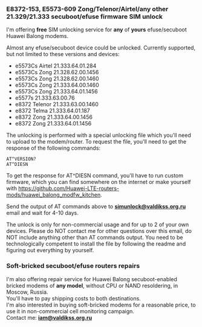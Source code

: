 ### E8372-153, E5573-609 Zong/Telenor/Airtel/any other 21.329/21.333 secuboot/efuse firmware SIM unlock

I'm offering **free** SIM unlocking service for **any** of **yours** efuse/secuboot Huawei Balong modems.

Almost any efuse/secuboot device could be unlocked. Currently supported, but not limited to these versions and devices:

* e5573Cs Airtel 21.333.64.01.284
* e5573Cs Zong 21.328.62.00.1456
* e5573Cs Zong 21.328.62.00.1460
* e5573Cs Zong 21.333.64.00.1460
* e5573Cs Zong 21.333.64.01.1456
* e5577s 21.333.63.00.76
* e8372 Telenor 21.333.63.00.1460
* e8372 Telma 21.333.64.01.187
* e8372 Zong 21.333.64.00.1456
* e8372 Zong 21.333.64.01.1456

The unlocking is performed with a special unlocking file which you'll need to upload to the modem/router. To request the file, you'll need to get the response of the following commands:

```
AT^VERSION?
AT^DIESN
```

To get the response for AT^DIESN command, you'll have to run custom firmware, which you can find somewhere on the internet or make yourself with https://github.com/Huawei-LTE-routers-mods/huawei_balong_modfw_kitchen.

Send the output of AT commands above to **simunlock@valdikss.org.ru** email and wait for 4-10 days.

The unlock is only for non-commercial usage and for up to 2 of your own devices. Please do NOT contact me for other questions over this email, do NOT include anything other than AT commands output. You need to be technologically competent to install the file by following the readme and figuring out everything by yourself.



### Soft-bricked secuboot/efuse routers repairs

I'm also offering repair service for Huawei Balong secuboot-enabled bricked modems of **any model**, without CPU or NAND resoldering, in Moscow, Russia.  
You'll have to pay shipping costs to both destinations.  
I'm also interested in buying soft-bricked modems for a reasonable price, to use it in non-commercial cell monitoring campaign.  
Contact me: **iam@valdikss.org.ru**

